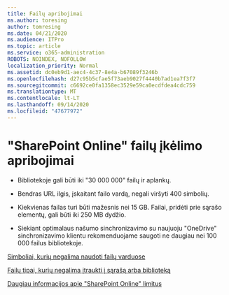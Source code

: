 ```yaml
---
title: Failų apribojimai
ms.author: toresing
author: tomresing
ms.date: 04/21/2020
ms.audience: ITPro
ms.topic: article
ms.service: o365-administration
ROBOTS: NOINDEX, NOFOLLOW
localization_priority: Normal
ms.assetid: dc0eb9d1-aec4-4c37-8e4a-b67089f3246b
ms.openlocfilehash: d27c95b5cfae5f73aeb9027f4440b7ad1ea7f3f7
ms.sourcegitcommit: c6692ce0fa1358ec3529e59ca0ecdfdea4cdc759
ms.translationtype: MT
ms.contentlocale: lt-LT
ms.lasthandoff: 09/14/2020
ms.locfileid: "47677972"
---
```

# <a name="file-upload-limits-in-sharepoint-online"></a>"SharePoint Online" failų įkėlimo apribojimai

- Bibliotekoje gali būti iki "30 000 000" failų ir aplankų.
    
- Bendras URL ilgis, įskaitant failo vardą, negali viršyti 400 simbolių.
    
- Kiekvienas failas turi būti mažesnis nei 15 GB. Failai, pridėti prie sąrašo elementų, gali būti iki 250 MB dydžio.
    
- Siekiant optimalaus našumo sinchronizavimo su naujuoju "OneDrive" sinchronizavimo klientu rekomenduojame saugoti ne daugiau nei 100 000 failus bibliotekoje. 
    
[Simboliai, kurių negalima naudoti failų varduose](https://go.microsoft.com/fwlink/?linkid=866430)
  
[Failų tipai, kurių negalima įtraukti į sąrašą arba biblioteką](https://go.microsoft.com/fwlink/?linkid=273757)
  
[Daugiau informacijos apie "SharePoint Online" limitus](https://go.microsoft.com/fwlink/?linkid=271273)
  

